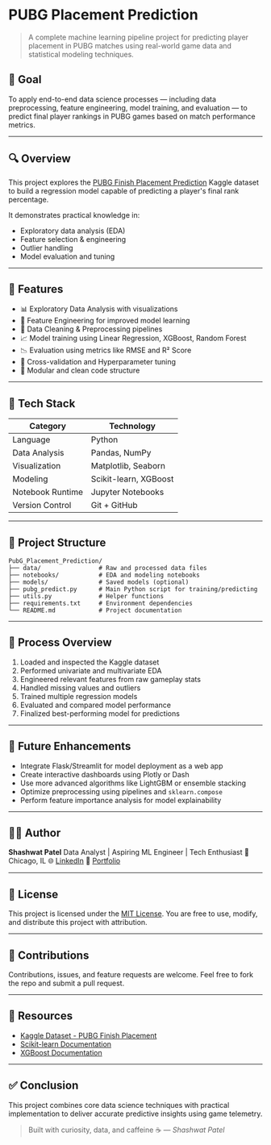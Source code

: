 # PUBG Placement Prediction

> A complete machine learning pipeline project for predicting player placement in PUBG matches using real-world game data and statistical modeling techniques.

## 🎯 Goal

To apply end-to-end data science processes — including data preprocessing, feature engineering, model training, and evaluation — to predict final player rankings in PUBG games based on match performance metrics.

---

## 🔍 Overview

This project explores the [PUBG Finish Placement Prediction](https://www.kaggle.com/competitions/pubg-finish-placement-prediction) Kaggle dataset to build a regression model capable of predicting a player's final rank percentage.

It demonstrates practical knowledge in:

* Exploratory data analysis (EDA)
* Feature selection & engineering
* Outlier handling
* Model evaluation and tuning

---

## 🚀 Features

* 📊 Exploratory Data Analysis with visualizations
* 🔧 Feature Engineering for improved model learning
* 🧹 Data Cleaning & Preprocessing pipelines
* 📈 Model training using Linear Regression, XGBoost, Random Forest
* 📉 Evaluation using metrics like RMSE and R² Score
* 🧪 Cross-validation and Hyperparameter tuning
* 📂 Modular and clean code structure

---

## 👷 Tech Stack

| Category         | Technology            |
| ---------------- | --------------------- |
| Language         | Python                |
| Data Analysis    | Pandas, NumPy         |
| Visualization    | Matplotlib, Seaborn   |
| Modeling         | Scikit-learn, XGBoost |
| Notebook Runtime | Jupyter Notebooks     |
| Version Control  | Git + GitHub          |

---

## 📁 Project Structure

```text
PubG_Placement_Prediction/
├── data/                # Raw and processed data files
├── notebooks/           # EDA and modeling notebooks
├── models/              # Saved models (optional)
├── pubg_predict.py      # Main Python script for training/predicting
├── utils.py             # Helper functions
├── requirements.txt     # Environment dependencies
└── README.md            # Project documentation
```

---

## 🧭 Process Overview

1. Loaded and inspected the Kaggle dataset
2. Performed univariate and multivariate EDA
3. Engineered relevant features from raw gameplay stats
4. Handled missing values and outliers
5. Trained multiple regression models
6. Evaluated and compared model performance
7. Finalized best-performing model for predictions

---

## 🔭 Future Enhancements

* Integrate Flask/Streamlit for model deployment as a web app
* Create interactive dashboards using Plotly or Dash
* Use more advanced algorithms like LightGBM or ensemble stacking
* Optimize preprocessing using pipelines and `sklearn.compose`
* Perform feature importance analysis for model explainability

---

## 🧑‍💼 Author

**Shashwat Patel**
Data Analyst | Aspiring ML Engineer | Tech Enthusiast
📍 Chicago, IL
🌐 [LinkedIn](https://www.linkedin.com/in/shashwatpatel107/)
💼 [Portfolio](https://shashwatpatel.netlify.app)

---

## 📜 License

This project is licensed under the [MIT License](LICENSE). You are free to use, modify, and distribute this project with attribution.

---

## 🤝 Contributions

Contributions, issues, and feature requests are welcome. Feel free to fork the repo and submit a pull request.

---

## 🔗 Resources

* [Kaggle Dataset - PUBG Finish Placement](https://www.kaggle.com/competitions/pubg-finish-placement-prediction)
* [Scikit-learn Documentation](https://scikit-learn.org/stable/)
* [XGBoost Documentation](https://xgboost.readthedocs.io/)

---

## ✅ Conclusion

This project combines core data science techniques with practical implementation to deliver accurate predictive insights using game telemetry.

> Built with curiosity, data, and caffeine ☕
> — *Shashwat Patel*
